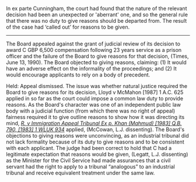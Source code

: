 In ex parte Cunningham, the court had found that the nature of the relevant decision had been an unexpected or 'aberrant' one, and so the general rule that there was no duty to give reasons should be departed from. The result of the case had ‘called out’ for reasons to be given.

---

The Board appealed against the grant of judicial review of its decision to award C GBP 6,500 compensation following 23 years service as a prison officer and the failure of the Board to give reasons for that decision, (Times, June 13, 1990). The Board objected to giving reasons, claiming: 
(1) It would have an adverse effect on the informality of the proceedings; and 
(2) It would encourage applicants to rely on a body of precedent.

Held: Appeal dismissed. The issue was whether natural justice required the Board to give reasons for its decision, Lloyd v McMahon [1987] 1 A.C. 625 applied in so far as the court could impose a common law duty to provide reasons. As the Board's character was one of an independent public law body with a judicial function (from which there was no right of appeal) fairness required it to give outline reasons to show how it was directing its mind, _[R. v Immigration Appeal Tribunal Ex p. Khan (Mahmud) [1983] Q.B. 790, [1983] 1 WLUK 934](https://uk.westlaw.com/Document/I4D6A7C60E42811DA8FC2A0F0355337E9/View/FullText.html?originationContext=document&transitionType=DocumentItem&ppcid=8b79353a8c7e451d9241ae66839d63d1&contextData=(sc.Default))_ applied, (McCowan, L.J. dissenting). The Board's objections to giving reasons were unconvincing, as an industrial tribunal did not lack formality because of its duty to give reasons and to be consistent with each applicant. The judge had been correct to hold that C had a legitimate expectation that reasons would be given, (Legatt, L.J. dissenting) as the Minister for the Civil Service had made assurances that a civil servant had the right to apply to a tribunal “analogous” to an industrial tribunal and receive equivalent treatment under the same law.